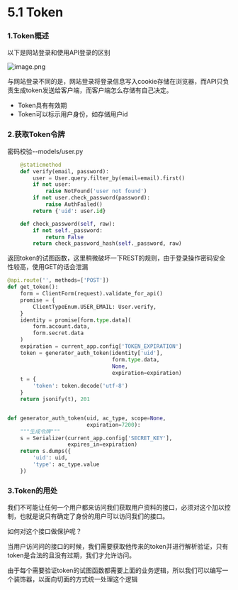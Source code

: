 # 5.1 Token

### 1.Token概述

以下是网站登录和使用API登录的区别

![image.png](https://upload-images.jianshu.io/upload_images/7220971-bd0b117b4d96a154.png?imageMogr2/auto-orient/strip%7CimageView2/2/w/1240)

与网站登录不同的是，网站登录将登录信息写入cookie存储在浏览器，而API只负责生成token发送给客户端，而客户端怎么存储有自己决定。
- Token具有有效期
- Token可以标示用户身份，如存储用户id

### 2.获取Token令牌
密码校验--models/user.py
```python
    @staticmethod
    def verify(email, password):
        user = User.query.filter_by(email=email).first()
        if not user:
            raise NotFound('user not found')
        if not user.check_password(password):
            raise AuthFailed()
        return {'uid': user.id}

    def check_password(self, raw):
        if not self._password:
            return False
        return check_password_hash(self._password, raw)
```

返回token的试图函数，这里稍微破坏一下REST的规则，由于登录操作密码安全性较高，使用GET的话会泄漏
```python
@api.route('', methods=['POST'])
def get_token():
    form = ClientForm(request).validate_for_api()
    promise = {
        ClientTypeEnum.USER_EMAIL: User.verify,
    }
    identity = promise[form.type.data](
        form.account.data,
        form.secret.data
    )
    expiration = current_app.config['TOKEN_EXPIRATION']
    token = generator_auth_token(identity['uid'],
                                 form.type.data,
                                 None,
                                 expiration=expiration)
    t = {
        'token': token.decode('utf-8')
    }
    return jsonify(t), 201


def generator_auth_token(uid, ac_type, scope=None,
                         expiration=7200):
    """生成令牌"""
    s = Serializer(current_app.config['SECRET_KEY'],
                   expires_in=expiration)
    return s.dumps({
        'uid': uid,
        'type': ac_type.value
    })
```

### 3.Token的用处
我们不可能让任何一个用户都来访问我们获取用户资料的接口，必须对这个加以控制，也就是说只有确定了身份的用户可以访问我们的接口。

如何对这个接口做保护呢？

当用户访问问的接口的时候，我们需要获取他传来的token并进行解析验证，只有token是合法的且没有过期，我们才允许访问。


由于每个需要验证token的试图函数都需要上面的业务逻辑，所以我们可以编写一个装饰器，以面向切面的方式统一处理这个逻辑

